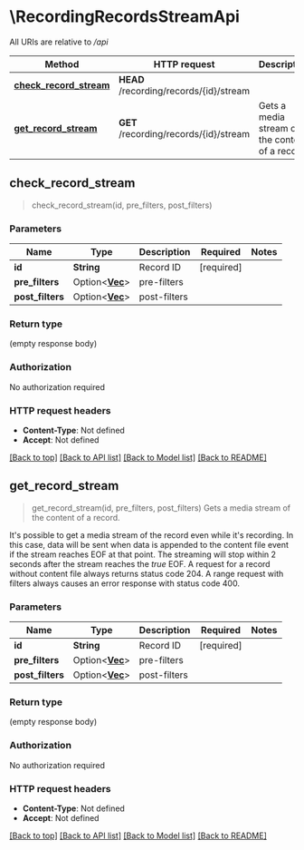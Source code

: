 # \RecordingRecordsStreamApi

All URIs are relative to */api*

Method | HTTP request | Description
------------- | ------------- | -------------
[**check_record_stream**](RecordingRecordsStreamApi.md#check_record_stream) | **HEAD** /recording/records/{id}/stream | 
[**get_record_stream**](RecordingRecordsStreamApi.md#get_record_stream) | **GET** /recording/records/{id}/stream | Gets a media stream of the content of a record.



## check_record_stream

> check_record_stream(id, pre_filters, post_filters)


### Parameters


Name | Type | Description  | Required | Notes
------------- | ------------- | ------------- | ------------- | -------------
**id** | **String** | Record ID | [required] |
**pre_filters** | Option<[**Vec<String>**](String.md)> | pre-filters |  |
**post_filters** | Option<[**Vec<String>**](String.md)> | post-filters |  |

### Return type

 (empty response body)

### Authorization

No authorization required

### HTTP request headers

- **Content-Type**: Not defined
- **Accept**: Not defined

[[Back to top]](#) [[Back to API list]](../README.md#documentation-for-api-endpoints) [[Back to Model list]](../README.md#documentation-for-models) [[Back to README]](../README.md)


## get_record_stream

> get_record_stream(id, pre_filters, post_filters)
Gets a media stream of the content of a record.

It's possible to get a media stream of the record even while it's recording.  In this case, data will be sent when data is appended to the content file event if the stream reaches EOF at that point.  The streaming will stop within 2 seconds after the stream reaches the *true* EOF.  A request for a record without content file always returns status code 204.  A range request with filters always causes an error response with status code 400.

### Parameters


Name | Type | Description  | Required | Notes
------------- | ------------- | ------------- | ------------- | -------------
**id** | **String** | Record ID | [required] |
**pre_filters** | Option<[**Vec<String>**](String.md)> | pre-filters |  |
**post_filters** | Option<[**Vec<String>**](String.md)> | post-filters |  |

### Return type

 (empty response body)

### Authorization

No authorization required

### HTTP request headers

- **Content-Type**: Not defined
- **Accept**: Not defined

[[Back to top]](#) [[Back to API list]](../README.md#documentation-for-api-endpoints) [[Back to Model list]](../README.md#documentation-for-models) [[Back to README]](../README.md)

